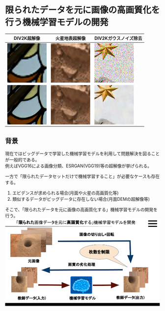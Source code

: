 # 限られたデータを元に画像の高画質化を行う機械学習モデルの開発
|DIV2K超解像|火星地表超解像|DIV2Kガウスノイズ除去|
|---|---|---|
|![](https://github.com/jSm449g4d/Research/blob/master/assets/t22.png)|![](https://github.com/jSm449g4d/Research/blob/master/assets/t31.png)|![](https://github.com/jSm449g4d/Research/blob/master/assets/t182.png)|
|![](https://github.com/jSm449g4d/Research/blob/master/assets/p22.png)|![](https://github.com/jSm449g4d/Research/blob/master/assets/p31.png)|![](https://github.com/jSm449g4d/Research/blob/master/assets/p182.png)|
## 背景
現在ではビッグデータで学習した機械学習モデルを利用して問題解決を図ることが一般的である。  
例えばVGG16による画像分類、ESRGAN(VGG19)等の超解像が挙げられる。  

一方で「限られたデータセットだけで機械学習すること」が必要なケースも存在する。  
1. エビデンスが求められる場合(月面や火星の高画質化等)  
2. 類似するデータがビッグデータに存在しない場合(月面DEMの超解像等)  

そこで、「限られたデータを元に画像の高画質化する」機械学習モデルの開発を行う。  
![](https://github.com/jSm449g4d/Research/blob/master/assets/selfteaching.png)
